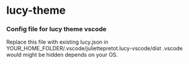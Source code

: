# lucy-theme

### Config file for lucy theme vscode

Replace this file with existing lucy.json in YOUR_HOME_FOLDER/.vscode/juliettepretot.lucy-vscode/dist
.vscode would might be hidden depends on your OS.
